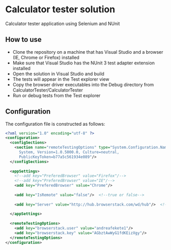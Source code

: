 # Calculator tester solution
Calculator tester application using Selenium and NUnit
## How to use
* Clone the repository on a machine that has Visual Studio and a browser (IE, Chrome or Firefox) installed
* Make sure that Visual Studio has the NUnit 3 test adapter extension installed
* Open the solution in Visual Studio and build
* The tests will appear in the Test explorer view
* Copy the browser driver executables into the Debug directory from CalculatorTester/CalculatorTester
* Run or debug tests from the Test explorer
## Configuration
The configuration file is constructed as follows:
```xml
<?xml version="1.0" encoding="utf-8" ?>
<configuration>
  <configSections>
    <section name="remoteTestingOptions" type="System.Configuration.NameValueFileSectionHandler, 
      System, Version=1.0.5000.0, Culture=neutral, 
      PublicKeyToken=b77a5c561934e089"/>
  </configSections>
  
  <appSettings>
    <!--add key="PreferedBrowser" value="Firefox"/-->
    <!--add key="PreferedBrowser" value="IE"/-->
    <add key="PreferedBrowser" value="Chrome"/>
    
    <add key="IsRemote" value="false"/>  <!--true or false-->
    
    <add key="Server" value="http://hub.browserstack.com/wd/hub"/>  <!--Uri if remote testing is selected-->
    
  </appSettings>
  
  <remoteTestingOptions>
    <add key="browserstack.user" value="andreafekete1"/>
    <add key="browserstack.key" value="AGbztAwWyG1fdKEizXgy"/>
  </remoteTestingOptions>
</configuration>
```
